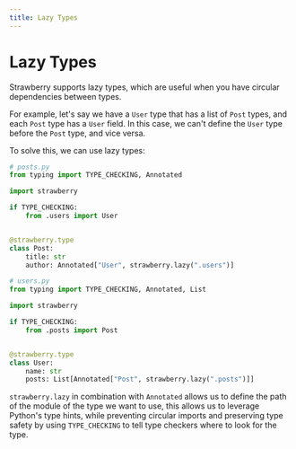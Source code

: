 ```yaml
---
title: Lazy Types
---
```


# Lazy Types

Strawberry supports lazy types, which are useful when you have circular
dependencies between types.

For example, let's say we have a `User` type that has a list of `Post` types,
and each `Post` type has a `User` field. In this case, we can't define the
`User` type before the `Post` type, and vice versa.

To solve this, we can use lazy types:

```python
# posts.py
from typing import TYPE_CHECKING, Annotated

import strawberry

if TYPE_CHECKING:
    from .users import User


@strawberry.type
class Post:
    title: str
    author: Annotated["User", strawberry.lazy(".users")]
```

```python
# users.py
from typing import TYPE_CHECKING, Annotated, List

import strawberry

if TYPE_CHECKING:
    from .posts import Post


@strawberry.type
class User:
    name: str
    posts: List[Annotated["Post", strawberry.lazy(".posts")]]
```

`strawberry.lazy` in combination with `Annotated` allows us to define the path
of the module of the type we want to use, this allows us to leverage Python's
type hints, while preventing circular imports and preserving type safety by
using `TYPE_CHECKING` to tell type checkers where to look for the type.
